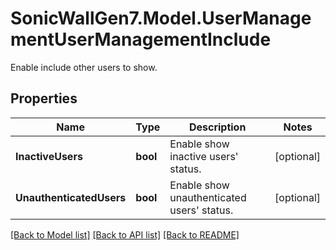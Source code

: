 # SonicWallGen7.Model.UserManagementUserManagementInclude
Enable include other users to show.

## Properties

Name | Type | Description | Notes
------------ | ------------- | ------------- | -------------
**InactiveUsers** | **bool** | Enable show inactive users&#39; status. | [optional] 
**UnauthenticatedUsers** | **bool** | Enable show unauthenticated users&#39; status. | [optional] 

[[Back to Model list]](../README.md#documentation-for-models) [[Back to API list]](../README.md#documentation-for-api-endpoints) [[Back to README]](../README.md)

